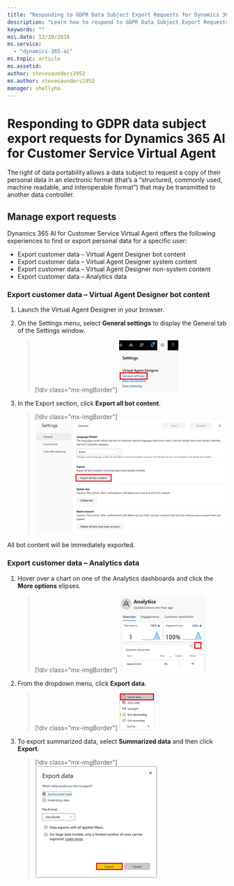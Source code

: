 ```yaml
---
title: "Responding to GDPR Data Subject Export Requests for Dynamics 365 AI for Customer Service Virtual Agent"
description: "Learn how to respond​ to GDPR Data Subject Export Requests for Dynamics 365 AI for Customer Service Virtual Agent."
keywords: ""
ms\.date: 12/10/2018
ms.service:
  - "dynamics-365-ai"
ms.topic: article
ms.assetid: 
author: stevesaunders1952
ms.author: stevesaunders1952
manager: shellyha
---
```


# Responding to GDPR data subject export requests for Dynamics 365 AI for Customer Service Virtual Agent

The right of data portability allows a data subject to request a copy of their personal data in an electronic format (that’s a “structured, commonly used, machine readable, and interoperable format”) that may be transmitted to another data controller.

## Manage export requests

Dynamics 365 AI for Customer Service Virtual Agent offers the following experiences to find or export personal data for a specific user:

* Export customer data – Virtual Agent Designer bot content
* Export customer data – Virtual Agent Designer system content
* Export customer data – Virtual Agent Designer non-system content
* Export customer data – Analytics data

### Export customer data – Virtual Agent Designer bot content

1. Launch the Virtual Agent Designer in your browser.
2. On the Settings menu, select **General settings** to display the General tab of the Settings window.

   > [!div class="mx-imgBorder"]
   > ![General settings](media/gdpr-export-1.png)

3. In the Export section, click **Export all bot content**.

   > [!div class="mx-imgBorder"]
   > ![Export bot content](media/gdpr-export-1-1.png)

All bot content will be immediately exported.

### Export customer data – Analytics data

1. Hover over a chart on one of the Analytics dashboards and click the **More options** elipses.

   > [!div class="mx-imgBorder"]
   > ![More options](media/gdpr-export-4.png)

2. From the dropdown menu, click **Export data**.

    > [!div class="mx-imgBorder"]
    > ![Export data](media/gdpr-export-5.png)

3. To export summarized data, select **Summarized data** and then click **Export**.

   > [!div class="mx-imgBorder"]
   > ![Export details](media/gdpr-export-6.png)